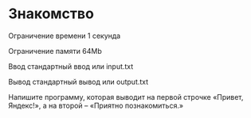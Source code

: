 # Знакомство

Ограничение времени	1 секунда

Ограничение памяти	64Mb

Ввод	стандартный ввод или input.txt

Вывод	стандартный вывод или output.txt

Напишите программу, которая выводит на первой строчке «Привет, Яндекс!», а на второй – «Приятно познакомиться.»